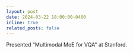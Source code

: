 ```yaml
---
layout: post
date: 2024-03-22 18:00:00-0400
inline: true
related_posts: false
---
```


Presented "Multimodal MoE for VQA" at Stanford.